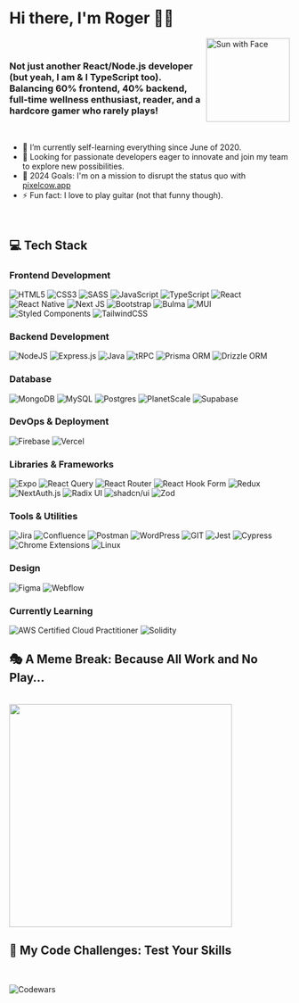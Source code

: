 # Hi there, I'm Roger 👋🏼

<img src="https://raw.githubusercontent.com/Tarikul-Islam-Anik/Animated-Fluent-Emojis/master/Emojis/Travel%20and%20places/Sun%20with%20Face.png" alt="Sun with Face" align="right" height="150"  />
<br/>

### Not just another React/Node.js developer (but yeah, I am & I TypeScript too). Balancing 60% frontend, 40% backend, full-time wellness enthusiast, reader, and a hardcore gamer who rarely plays!

<br />

- 🌱 I’m currently self-learning everything since June of 2020.
- 👯 Looking for passionate developers eager to innovate and join my team to explore new possibilities.
- 🥅 2024 Goals: I'm on a mission to disrupt the status quo with <a href="https://pixelcow.app/">pixelcow.app</a>
- ⚡ Fun fact: I love to play guitar (not that funny though).

<br/>

## 💻 Tech Stack

### Frontend Development
<p>
  <img src="https://img.shields.io/badge/html5-%23E34F26.svg?style=for-the-badge&amp;logo=html5&amp;logoColor=white" alt="HTML5"> 
  <img src="https://img.shields.io/badge/css3-%231572B6.svg?style=for-the-badge&amp;logo=css3&amp;logoColor=white" alt="CSS3"> 
  <img src="https://img.shields.io/badge/SASS-hotpink.svg?style=for-the-badge&amp;logo=SASS&amp;logoColor=white" alt="SASS"> 
  <img src="https://img.shields.io/badge/javascript-%23323330.svg?style=for-the-badge&amp;logo=javascript&amp;logoColor=%23F7DF1E" alt="JavaScript">  
  <img src="https://img.shields.io/badge/typescript-%23007ACC.svg?style=for-the-badge&amp;logo=typescript&amp;logoColor=white" alt="TypeScript"> 
  <img src="https://img.shields.io/badge/react-%2320232a.svg?style=for-the-badge&amp;logo=react&amp;logoColor=%2361DAFB" alt="React"> 
  <img src="https://img.shields.io/badge/react_native-%2320232a.svg?style=for-the-badge&amp;logo=react&amp;logoColor=%2361DAFB" alt="React Native"> 
  <img src="https://img.shields.io/badge/Next-black?style=for-the-badge&amp;logo=next.js&amp;logoColor=white" alt="Next JS"> 
  <img src="https://img.shields.io/badge/Bootstrap-%238511FA.svg?style=for-the-badge&amp;logo=bootstrap&amp;logoColor=white" alt="Bootstrap"> 
  <img src="https://img.shields.io/badge/bulma-00D0B1?style=for-the-badge&amp;logo=bulma&amp;logoColor=white" alt="Bulma"> 
  <img src="https://img.shields.io/badge/MUI-%230081CB.svg?style=for-the-badge&amp;logo=mui&amp;logoColor=white" alt="MUI"> 
  <img src="https://img.shields.io/badge/styled--components-DB7093?style=for-the-badge&amp;logo=styled-components&amp;logoColor=white" alt="Styled Components"> 
  <img src="https://img.shields.io/badge/tailwindcss-%2338B2AC.svg?style=for-the-badge&amp;logo=tailwind-css&amp;logoColor=white" alt="TailwindCSS"> 
</p>

### Backend Development
<p>
  <img src="https://img.shields.io/badge/node.js-6DA55F?style=for-the-badge&amp;logo=node.js&amp;logoColor=white" alt="NodeJS"> 
  <img src="https://img.shields.io/badge/express.js-%23404d59.svg?style=for-the-badge&amp;logo=express&amp;logoColor=%2361DAFB" alt="Express.js"> 
  <img src="https://img.shields.io/badge/java-%23ED8B00.svg?style=for-the-badge&amp;logo=openjdk&amp;logoColor=white" alt="Java"> 
  <img src="https://img.shields.io/badge/trpc-%23000000.svg?style=for-the-badge&amp;logo=trpc&amp;logoColor=white" alt="tRPC"> 
  <img src="https://img.shields.io/badge/prisma-2D3748?style=for-the-badge&amp;logo=prisma&amp;logoColor=white" alt="Prisma ORM"> 
  <img src="https://img.shields.io/badge/drizzle-222222?style=for-the-badge&amp;logo=drizzle&amp;logoColor=white" alt="Drizzle ORM"> 
</p>

### Database
<p>
  <img src="https://img.shields.io/badge/MongoDB-%234ea94b.svg?style=for-the-badge&amp;logo=mongodb&amp;logoColor=white" alt="MongoDB"> 
  <img src="https://img.shields.io/badge/mysql-%2300000f.svg?style=for-the-badge&amp;logo=mysql&amp;logoColor=white" alt="MySQL">
  <img src="https://img.shields.io/badge/postgres-%23316192.svg?style=for-the-badge&amp;logo=postgresql&amp;logoColor=white" alt="Postgres">
  <img src="https://img.shields.io/badge/planetscale-%23000000.svg?style=for-the-badge&amp;logo=planetscale&amp;logoColor=white" alt="PlanetScale"> 
  <img src="https://img.shields.io/badge/supabase-%233FCF8E.svg?style=for-the-badge&amp;logo=supabase&amp;logoColor=white" alt="Supabase">
</p>

### DevOps & Deployment
<p>
  <img src="https://img.shields.io/badge/firebase-%23039BE5.svg?style=for-the-badge&amp;logo=firebase" alt="Firebase"> 
  <img src="https://img.shields.io/badge/vercel-%23000000.svg?style=for-the-badge&amp;logo=vercel&amp;logoColor=white" alt="Vercel"> 
</p>

### Libraries & Frameworks
<p>
  <img src="https://img.shields.io/badge/expo-1C1E24?style=for-the-badge&amp;logo=expo&amp;logoColor=#D04A37" alt="Expo"> 
  <img src="https://img.shields.io/badge/-React%20Query-FF4154?style=for-the-badge&amp;logo=react%20query&amp;logoColor=white" alt="React Query"> 
  <img src="https://img.shields.io/badge/React_Router-CA4245?style=for-the-badge&amp;logo=react-router&amp;logoColor=white" alt="React Router"> 
  <img src="https://img.shields.io/badge/React%20Hook%20Form-%23EC5990.svg?style=for-the-badge&amp;logo=reacthookform&amp;logoColor=white" alt="React Hook Form"> 
  <img src="https://img.shields.io/badge/redux-%23593d88.svg?style=for-the-badge&amp;logo=redux&amp;logoColor=white" alt="Redux">  
  <img src="https://img.shields.io/badge/nextauth.js-000000?style=for-the-badge&amp;logo=nextauth.js&amp;logoColor=white" alt="NextAuth.js"> 
  <img src="https://img.shields.io/badge/radix_ui-222222?style=for-the-badge&amp;logo=radix_ui&amp;logoColor=white" alt="Radix UI"> 
  <img src="https://img.shields.io/badge/shadcn--ui-000000?style=for-the-badge&amp;logo=shadcn--ui&amp;logoColor=white" alt="shadcn/ui">
  <img src="https://img.shields.io/badge/zod-000000?style=for-the-badge&amp;logo=zod&amp;logoColor=white" alt="Zod"> 
</p>

### Tools & Utilities
<p>
  <img src="https://img.shields.io/badge/jira-%230A0FFF.svg?style=for-the-badge&amp;logo=jira&amp;logoColor=white" alt="Jira"> 
  <img src="https://img.shields.io/badge/confluence-%23172BF4.svg?style=for-the-badge&amp;logo=confluence&amp;logoColor=white" alt="Confluence"> 
  <img src="https://img.shields.io/badge/Postman-FF6C37?style=for-the-badge&amp;logo=postman&amp;logoColor=white" alt="Postman">
  <img src="https://img.shields.io/badge/WordPress-%23117AC9.svg?style=for-the-badge&amp;logo=WordPress&amp;logoColor=white" alt="WordPress"> 
  <img src="https://img.shields.io/badge/git-%23F05033.svg?style=for-the-badge&amp;logo=git&amp;logoColor=white" alt="GIT"> 
  <img src="https://img.shields.io/badge/jest-C21325?style=for-the-badge&amp;logo=jest&amp;logoColor=white" alt="Jest"> 
  <img src="https://img.shields.io/badge/cypress-17202C?style=for-the-badge&amp;logo=cypress&amp;logoColor=white" alt="Cypress"> 
  <img src="https://img.shields.io/badge/chrome%20extensions-4285F4?style=for-the-badge&amp;logo=googlechrome&amp;logoColor=white" alt="Chrome Extensions"> 
  <img src="https://img.shields.io/badge/linux-FCC624?style=for-the-badge&amp;logo=linux&amp;logoColor=black" alt="Linux"> 
</p>

### Design
<p>
  <img src="https://img.shields.io/badge/figma-%23F24E1E.svg?style=for-the-badge&amp;logo=figma&amp;logoColor=white" alt="Figma"> 
  <img src="https://img.shields.io/badge/webflow-4353FF?style=for-the-badge&amp;logo=webflow&amp;logoColor=white" alt="Webflow">
</p>

### Currently Learning
<p>
  <img src="https://img.shields.io/badge/AWS%20Certified%20Cloud%20Practitioner-232F3E?style=for-the-badge&amp;logo=amazonaws&amp;logoColor=white" alt="AWS Certified Cloud Practitioner"> 
  <img src="https://img.shields.io/badge/Solidity-%23363636.svg?style=for-the-badge&amp;logo=solidity&amp;logoColor=white" alt="Solidity"> 
</p>





 ## 🎭 A Meme Break: Because All Work and No Play…
<br/>

<img src="https://i.ytimg.com/vi/Q1dg4bD1mHc/maxresdefault.jpg" align="center" style="height: 400px;">
<br/>

## 🧩 My Code Challenges: Test Your Skills
<br/>

![Codewars](https://github.r2v.ch/codewars?user=Cudi7&stroke=%234CAF50)



